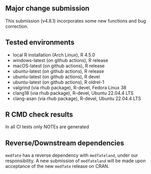 ## Major change submission

This submission (v4.8.1) incorporates some new functions and bug correction.

## Tested environments

* local R installation (Arch Linux), R 4.5.0
* windows-latest (on github actions), R release
* macOS-latest (on github actions), R release
* ubuntu-latest (on github actions), R release
* ubuntu-latest (on github actions), R devel
* ubuntu-latest (on github actions), R oldrel-1
* valgrind (via rhub package), R-devel, Fedora Linux 38
* clang18 (via rhub package), R-devel, Ubuntu 22.04.4 LTS
* clang-asan (via rhub package), R-devel, Ubuntu 22.04.4 LTS

## R CMD check results

In all CI tests only NOTEs are generated

## Reverse/Downstream dependencies

`medfate` has a reverse dependency with `medfateland`, under our responsibility. 
A new submission of `medfateland` will be made upon acceptance of the new `medfate` release on CRAN.
